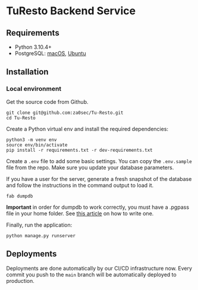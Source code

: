 TuResto Backend Service
====
## Requirements

* Python 3.10.4+
* PostgreSQL: [macOS](http://exponential.io/blog/2015/02/21/install-postgresql-on-mac-os-x-via-brew/), [Ubuntu](https://www.digitalocean.com/community/tutorials/how-to-install-and-use-postgresql-on-ubuntu-14-04)


## Installation

### Local environment

Get the source code from Github.

```
git clone git@github.com:za0sec/Tu-Resto.git
cd Tu-Resto
```

Create a Python virtual env and install the required dependencies:

```
python3 -m venv env
source env/bin/activate
pip install -r requirements.txt -r dev-requirements.txt
```

Create a `.env` file to add some basic settings. You can copy the `.env.sample` file from the repo. Make sure you update your database parameters.

If you have a user for the server, generate a fresh snapshot of the database and follow the instructions in the command output to load it.

```
fab dumpdb
```

**Important** in order for dumpdb to work correctly, you must have a .pgpass file in your home folder. See [this article](https://blog.sleeplessbeastie.eu/2014/03/23/how-to-non-interactively-provide-password-for-the-postgresql-interactive-terminal/) on how to write one.

Finally, run the application:

```
python manage.py runserver
```

## Deployments

Deployments are done automatically by our CI/CD infrastructure now.
Every commit you push to the `main` branch will be automatically
deployed to production.

